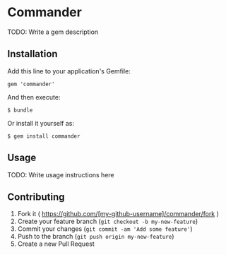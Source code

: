 # Commander

TODO: Write a gem description

## Installation

Add this line to your application's Gemfile:

    gem 'commander'

And then execute:

    $ bundle

Or install it yourself as:

    $ gem install commander

## Usage

TODO: Write usage instructions here

## Contributing

1. Fork it ( https://github.com/[my-github-username]/commander/fork )
2. Create your feature branch (`git checkout -b my-new-feature`)
3. Commit your changes (`git commit -am 'Add some feature'`)
4. Push to the branch (`git push origin my-new-feature`)
5. Create a new Pull Request
